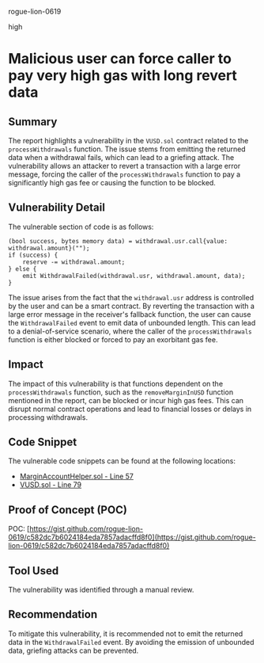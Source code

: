rogue-lion-0619

high

# Malicious user can force caller to pay very high gas with long revert data

## Summary

The report highlights a vulnerability in the `VUSD.sol` contract related to the `processWithdrawals` function. The issue stems from emitting the returned data when a withdrawal fails, which can lead to a griefing attack. The vulnerability allows an attacker to revert a transaction with a large error message, forcing the caller of the `processWithdrawals` function to pay a significantly high gas fee or causing the function to be blocked.

## Vulnerability Detail

The vulnerable section of code is as follows:

```solidity
(bool success, bytes memory data) = withdrawal.usr.call{value: withdrawal.amount}("");
if (success) {
    reserve -= withdrawal.amount;
} else {
    emit WithdrawalFailed(withdrawal.usr, withdrawal.amount, data);
}
```

The issue arises from the fact that the `withdrawal.usr` address is controlled by the user and can be a smart contract. By reverting the transaction with a large error message in the receiver's fallback function, the user can cause the `WithdrawalFailed` event to emit data of unbounded length. This can lead to a denial-of-service scenario, where the caller of the `processWithdrawals` function is either blocked or forced to pay an exorbitant gas fee.

## Impact

The impact of this vulnerability is that functions dependent on the `processWithdrawals` function, such as the `removeMarginInUSD` function mentioned in the report, can be blocked or incur high gas fees. This can disrupt normal contract operations and lead to financial losses or delays in processing withdrawals.

## Code Snippet

The vulnerable code snippets can be found at the following locations:

- [MarginAccountHelper.sol - Line 57](https://github.com/sherlock-audit/2023-04-hubble-exchange/blob/1f9a5ed0ca8f6004bbb7b099ecbb8ae796557849/hubble-protocol/contracts/MarginAccountHelper.sol#L57)
- [VUSD.sol - Line 79](https://github.com/sherlock-audit/2023-04-hubble-exchange/blob/1f9a5ed0ca8f6004bbb7b099ecbb8ae796557849/hubble-protocol/contracts/VUSD.sol#L79)

## Proof of Concept (POC)

POC: [https://gist.github.com/rogue-lion-0619/c582dc7b6024184eda7857adacffd8f0](https://gist.github.com/rogue-lion-0619/c582dc7b6024184eda7857adacffd8f0)

## Tool Used

The vulnerability was identified through a manual review.

## Recommendation

To mitigate this vulnerability, it is recommended not to emit the returned data in the `WithdrawalFailed` event. By avoiding the emission of unbounded data, griefing attacks can be prevented.